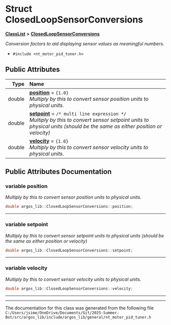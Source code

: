 

# Struct ClosedLoopSensorConversions



[**ClassList**](annotated.md) **>** [**ClosedLoopSensorConversions**](struct_closed_loop_sensor_conversions.md)



_Conversion factors to aid displaying sensor values as meaningful numbers._ 

* `#include <nt_motor_pid_tuner.h>`





















## Public Attributes

| Type | Name |
| ---: | :--- |
|  double | [**position**](#variable-position)   = `{1.0}`<br>_Multiply by this to convert sensor position units to physical units._  |
|  double | [**setpoint**](#variable-setpoint)   = `/* multi line expression */`<br>_Multiply by this to convert sensor setpoint units to physical units (should be the same as either position or velocity)_  |
|  double | [**velocity**](#variable-velocity)   = `{1.0}`<br>_Multiply by this to convert sensor velocity units to physical units._  |












































## Public Attributes Documentation




### variable position 

_Multiply by this to convert sensor position units to physical units._ 
```C++
double argos_lib::ClosedLoopSensorConversions::position;
```




<hr>



### variable setpoint 

_Multiply by this to convert sensor setpoint units to physical units (should be the same as either position or velocity)_ 
```C++
double argos_lib::ClosedLoopSensorConversions::setpoint;
```




<hr>



### variable velocity 

_Multiply by this to convert sensor velocity units to physical units._ 
```C++
double argos_lib::ClosedLoopSensorConversions::velocity;
```




<hr>

------------------------------
The documentation for this class was generated from the following file `C:/Users/jsime/OneDrive/Documents/Git/2025-Summer-Bot/src/argos_lib/include/argos_lib/general/nt_motor_pid_tuner.h`

